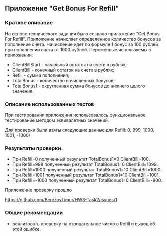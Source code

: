 ## Приложение "Get Bonus For Refill"

### Краткое описание

На основе технического задания было создано приложение "Get Bonus For Refill". 
Приложение начисляет определенное количество бонусов за пополнение счета. Начисление идет по формуле 1 бонус за 100 рублей при пополнении счета от 1000 рублей.
Переменные используемы в приложении:
- ClientBillStart - начальный остаток на счете в рублях;
- ClientBill - конечный остаток на счете в рублях;
- Refill - сумма пополнения;
- TotalBonus - количество начисленных бонусов;
- TotalBonus1 - округленная сумма бонусов до нижнего целого значения.

### Описание использованных тестов

При тестировании приложения использовалось функциональное тестирование методом эквивалетных значений.

Для проверки были взяты следующие данные для Refill: 0, 999, 1000, 1001, -1000/

### Результаты проверки.

- При Refill=0 полученный результат TotalBonus1=0 ClientBill=100.
- При Refill=999 полученный результат TotalBonus1=0 ClientBill=1099.
- При Refill=1000 полученный результат TotalBonus1=10 ClientBill=1000.
- При Refill=1001 полученный результат TotalBonus1=10 ClientBill=1001.
- При Refill=-1000 полученный результат TotalBonus1=0 ClientBill=-900.

Приложение проверку прошло

https://github.com/BerezovTimur/HW3-Task2/issues/1

### Общие рекомендации

- реализовать проверку на отрицательное число в Refill и вывод об этой ошибке.